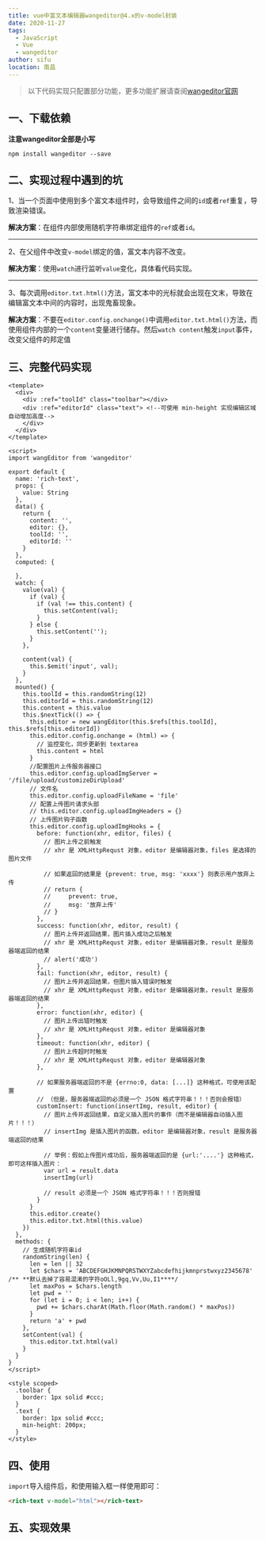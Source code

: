 ```yaml
---
title: vue中富文本编辑器wangeditor@4.x的v-model封装
date: 2020-11-27
tags: 
  - JavaScript
  - Vue
  - wangeditor
author: sifu
location: 南昌
---
```


> 以下代码实现只配置部分功能，更多功能扩展请查阅[wangeditor官网](http://www.wangeditor.com/)


## 一、下载依赖
**注意wangeditor全部是小写**
```shell
npm install wangeditor --save
```
## 二、实现过程中遇到的坑
 1、当一个页面中使用到多个富文本组件时，会导致组件之间的`id`或者`ref`重复，导致渲染错误。

**解决方案**：在组件内部使用随机字符串绑定组件的`ref`或者`id`。

---

2、在父组件中改变`v-model`绑定的值，富文本内容不改变。

**解决方案**：使用`watch`进行监听`value`变化，具体看代码实现。

---
3、每次调用`editor.txt.html()`方法，富文本中的光标就会出现在文末，导致在编辑富文本中间的内容时，出现鬼畜现象。

**解决方案**：不要在`editor.config.onchange()`中调用`editor.txt.html()`方法，而使用组件内部的一个`content`变量进行储存。然后`watch content`触发`input`事件，改变父组件的邦定值

## 三、完整代码实现

``` vue
<template>
  <div>
    <div :ref="toolId" class="toolbar"></div>
    <div :ref="editorId" class="text"> <!--可使用 min-height 实现编辑区域自动增加高度-->
    </div>
  </div>
</template>

<script>
import wangEditor from 'wangeditor'

export default {
  name: 'rich-text',
  props: {
    value: String
  },
  data() {
    return {
      content: '',
      editor: {},
      toolId: '',
      editorId: ''
    }
  },
  computed: {

  },
  watch: {
    value(val) {
      if (val) {
        if (val !== this.content) {
          this.setContent(val);
        }
      } else {
        this.setContent('');
      }
    },

    content(val) {
      this.$emit('input', val);
    }
  },
  mounted() {
    this.toolId = this.randomString(12)
    this.editorId = this.randomString(12)
    this.content = this.value
    this.$nextTick(() => {
      this.editor = new wangEditor(this.$refs[this.toolId], this.$refs[this.editorId])
      this.editor.config.onchange = (html) => {
        // 监控变化，同步更新到 textarea
        this.content = html
      }
      //配置图片上传服务器接口
      this.editor.config.uploadImgServer = '/file/upload/customizeDirUpload'
      // 文件名
      this.editor.config.uploadFileName = 'file'
      // 配置上传图片请求头部
      // this.editor.config.uploadImgHeaders = {}
      // 上传图片钩子函数
      this.editor.config.uploadImgHooks = {
        before: function(xhr, editor, files) {
          // 图片上传之前触发
          // xhr 是 XMLHttpRequst 对象，editor 是编辑器对象，files 是选择的图片文件

          // 如果返回的结果是 {prevent: true, msg: 'xxxx'} 则表示用户放弃上传
          // return {
          //     prevent: true,
          //     msg: '放弃上传'
          // }
        },
        success: function(xhr, editor, result) {
          // 图片上传并返回结果，图片插入成功之后触发
          // xhr 是 XMLHttpRequst 对象，editor 是编辑器对象，result 是服务器端返回的结果
          // alert('成功')
        },
        fail: function(xhr, editor, result) {
          // 图片上传并返回结果，但图片插入错误时触发
          // xhr 是 XMLHttpRequst 对象，editor 是编辑器对象，result 是服务器端返回的结果
        },
        error: function(xhr, editor) {
          // 图片上传出错时触发
          // xhr 是 XMLHttpRequst 对象，editor 是编辑器对象
        },
        timeout: function(xhr, editor) {
          // 图片上传超时时触发
          // xhr 是 XMLHttpRequst 对象，editor 是编辑器对象
        },

        // 如果服务器端返回的不是 {errno:0, data: [...]} 这种格式，可使用该配置
        // （但是，服务器端返回的必须是一个 JSON 格式字符串！！！否则会报错）
        customInsert: function(insertImg, result, editor) {
          // 图片上传并返回结果，自定义插入图片的事件（而不是编辑器自动插入图片！！！）
          // insertImg 是插入图片的函数，editor 是编辑器对象，result 是服务器端返回的结果

          // 举例：假如上传图片成功后，服务器端返回的是 {url:'....'} 这种格式，即可这样插入图片：
          var url = result.data
          insertImg(url)

          // result 必须是一个 JSON 格式字符串！！！否则报错
        }
      }
      this.editor.create()
      this.editor.txt.html(this.value)
    })
  },
  methods: {
    // 生成随机字符串id
    randomString(len) {
      len = len || 32
      let $chars = 'ABCDEFGHJKMNPQRSTWXYZabcdefhijkmnprstwxyz2345678' /** **默认去掉了容易混淆的字符oOLl,9gq,Vv,Uu,I1****/
      let maxPos = $chars.length
      let pwd = ''
      for (let i = 0; i < len; i++) {
        pwd += $chars.charAt(Math.floor(Math.random() * maxPos))
      }
      return 'a' + pwd
    },
    setContent(val) {
      this.editor.txt.html(val)
    }
  }
}
</script>

<style scoped>
  .toolbar {
    border: 1px solid #ccc;
  }
  .text {
    border: 1px solid #ccc;
    min-height: 200px;
  }
</style>

```

## 四、使用
`import`导入组件后，和使用输入框一样使用即可：
``` html
<rich-text v-model="html"></rich-text>
```

## 五、实现效果

<RecoDemo>
  <template slot="code-template">
     <<< @/blog/.vuepress/demo/rich-text.vue?template
  </template>
  <template slot="code-script">
    <<< @/blog/.vuepress/demo/rich-text.vue?script
  </template>
  <template slot="code-style">
    <<< @/blog/.vuepress/demo/rich-text.vue?style
  </template>
  <rich-text slot="demo"></rich-text>
</RecoDemo>


<Vssue :title="$title" />
